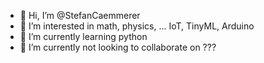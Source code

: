 - 👋 Hi, I’m @StefanCaemmerer
- 👀 I’m interested in math, physics, ... IoT, TinyML, Arduino
- 🌱 I’m currently learning python
- 💞️ I’m currently not looking to collaborate on ???


<!---
StefanCaemmerer/StefanCaemmerer is a ✨ special ✨ repository because its `README.md` (this file) appears on your GitHub profile.
You can click the Preview link to take a look at your changes.
--->
